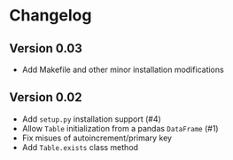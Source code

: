 # Changelog

## Version 0.03

* Add Makefile and other minor installation modifications

## Version 0.02

* Add `setup.py` installation support (#4)
* Allow `Table` initialization from a pandas `DataFrame` (#1)
* Fix misues of autoincrement/primary key
* Add `Table.exists` class method


